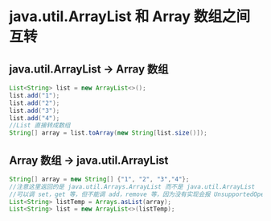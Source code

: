 # java.util.ArrayList 和 Array 数组之间互转



## java.util.ArrayList -> Array 数组

```java
List<String> list = new ArrayList<>();
list.add("1");
list.add("2");
list.add("3");
list.add("4");
//List 直接转成数组
String[] array = list.toArray(new String[list.size()]);
```



## Array 数组 -> java.util.ArrayList 

```java
String[] array = new String[] {"1", "2", "3","4"};
//注意这里返回的是 java.util.Arrays.ArrayList 而不是 java.util.ArrayList
//可以调 set，get 等，但不能调 add，remove 等，因为没有实现会报 UnsupportedOperationException
List<String> listTemp = Arrays.asList(array);
List<String> list = new ArrayList<>(listTemp);
```



